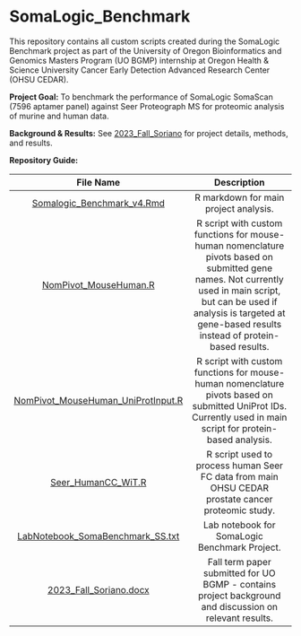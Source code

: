 # SomaLogic_Benchmark

This repository contains all custom scripts created during the SomaLogic Benchmark project as part of the University of Oregon Bioinformatics and Genomics Masters Program (UO BGMP) internship at Oregon Health & Science University Cancer Early Detection Advanced Research Center (OHSU CEDAR).

**Project Goal:** To benchmark the performance of SomaLogic SomaScan (7596 aptamer panel) against Seer Proteograph MS for proteomic analysis of murine and human data.

**Background & Results:** See [2023_Fall_Soriano](2023_Fall_Soriano.docx) for project details, methods, and results.

**Repository Guide:**

| File Name | Description |
| :---:   | :---: |
| [Somalogic_Benchmark_v4.Rmd](Somalogic_Benchmark_v4.Rmd) | R markdown for main project analysis. |
| [NomPivot_MouseHuman.R](NomPivot_MouseHuman.R) | R script with custom functions for mouse-human nomenclature pivots based on submitted gene names. Not currently used in main script, but can be used if analysis is targeted at gene-based results instead of protein-based results. |
| [NomPivot_MouseHuman_UniProtInput.R](NomPivot_MouseHuman_UniProtInput.R) | R script with custom functions for mouse-human nomenclature pivots based on submitted UniProt IDs. Currently used in main script for protein-based analysis. |
| [Seer_HumanCC_WiT.R](Seer_HumanCC_WiT.R) | R script used to process human Seer FC data from main OHSU CEDAR prostate cancer proteomic study. |
| [LabNotebook_SomaBenchmark_SS.txt](LabNotebook_SomaBenchmark_SS.txt) | Lab notebook for SomaLogic Benchmark Project. |
| [2023_Fall_Soriano.docx](2023_Fall_Soriano.docx) | Fall term paper submitted for UO BGMP - contains project background and discussion on relevant results. |
